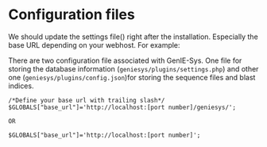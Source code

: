 # Configuration files

We should update the settings file\(\) right after the installation. Especially the base URL depending on your webhost. For example:

There are two configuration file associated with GenIE-Sys. One file for storing the database information \(`geniesys/plugins/settings.php`\) and other one  \(`geniesys/plugins/config.json`\)for storing the sequence files and blast indices.

```text
/*Define your base url with trailing slash*/
$GLOBALS["base_url"]='http://localhost:[port number]/geniesys/';

OR

$GLOBALS["base_url"]='http://localhost:[port number]';
```



